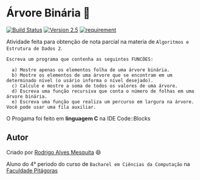 Árvore Binária :evergreen_tree:
===========
[![Build Status](https://img.shields.io/travis/joyent/node/v0.6.svg)](http://github.com/Rodrigo54/Arvore_Binaria)
[![Version 2.5](https://img.shields.io/badge/version-2.5-blue.svg)](http://github.com/Rodrigo54/Arvore_Binaria)
[![requirement](https://img.shields.io/badge/requirements-Code%3A%3ABlocks-orange.svg)](http://www.codeblocks.org/downloads)

Atividade feita para obtenção de nota parcial na materia de `Algoritmos e Estrutura de Dados 2`.

````````
Escreva um programa que contenha as seguintes FUNCÕES:

  a) Mostre apenas os elementos folha de uma árvore binária.
  b) Mostre os elementos de uma árvore que se encontram em um determinado nível (o usário informa o nível desejado).
  c) Calcule e mostre a soma de todos os valores de uma árvore.
  d) Escreva uma função recursiva que conta o número de folhas em uma árvore binária.
  e) Escreva uma função que realiza um percurso em largura na árvore. Você pode usar uma fila auxiliar.
````````
O Progama foi feito em **linguagem C** na IDE Code::Blocks

## Autor

Criado por [Rodrigo Alves Mesquita](https://www.linkedin.com/pub/rodrigo-mesquita/90/572/40a) :smile:

Aluno do 4° periodo do curso de `Bacharel em Ciências da Computação` na [Faculdade Pitágoras](http://www.faculdadepitagoras.com.br/)
